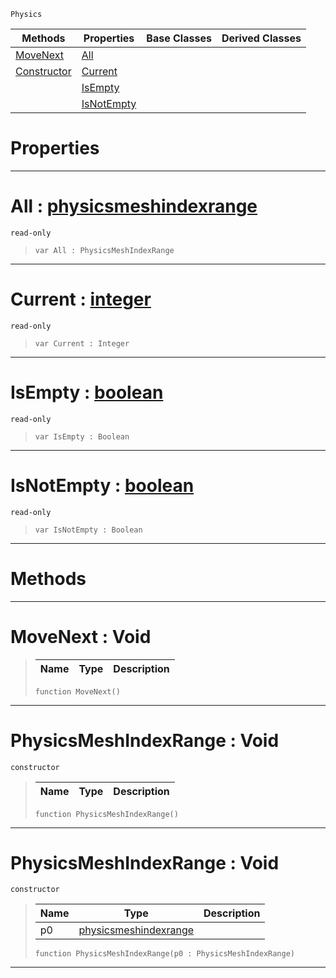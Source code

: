  `Physics`

|Methods|Properties|Base Classes|Derived Classes|
|---|---|---|---|
|[ MoveNext](https://plasmaengine.github.io/PlasmaDocs/Plasma1/C++/code_reference/class_reference/physicsmeshindexrange.md#movenext-void)|[ All](https://plasmaengine.github.io/PlasmaDocs/Plasma1/C++/code_reference/class_reference/physicsmeshindexrange.md#all-plasma-engine-document)| | |
|[ Constructor](https://plasmaengine.github.io/PlasmaDocs/Plasma1/C++/code_reference/class_reference/physicsmeshindexrange.md#physicsmeshindexrange-vo)|[ Current](https://plasmaengine.github.io/PlasmaDocs/Plasma1/C++/code_reference/class_reference/physicsmeshindexrange.md#current-plasma-engine-docu)| | |
| |[ IsEmpty](https://plasmaengine.github.io/PlasmaDocs/Plasma1/C++/code_reference/class_reference/physicsmeshindexrange.md#isempty-plasma-engine-docu)| | |
| |[ IsNotEmpty](https://plasmaengine.github.io/PlasmaDocs/Plasma1/C++/code_reference/class_reference/physicsmeshindexrange.md#isnotempty-plasma-engine-d)| | |


 #  Properties


---  
 #  All : [physicsmeshindexrange](https://plasmaengine.github.io/PlasmaDocs/Plasma1/C++/code_reference/class_reference/physicsmeshindexrange.md)

 `read-only`

> 
> ``` lang=cpp, name=Lightning
> var All : PhysicsMeshIndexRange


---  
 #  Current : [integer](https://plasmaengine.github.io/PlasmaDocs/Plasma1/C++/code_reference/lightning_base_types/integer.md)

 `read-only`

> 
> ``` lang=cpp, name=Lightning
> var Current : Integer


---  
 #  IsEmpty : [boolean](https://plasmaengine.github.io/PlasmaDocs/Plasma1/C++/code_reference/lightning_base_types/boolean.md)

 `read-only`

> 
> ``` lang=cpp, name=Lightning
> var IsEmpty : Boolean


---  
 #  IsNotEmpty : [boolean](https://plasmaengine.github.io/PlasmaDocs/Plasma1/C++/code_reference/lightning_base_types/boolean.md)

 `read-only`

> 
> ``` lang=cpp, name=Lightning
> var IsNotEmpty : Boolean


---  
 #  Methods


---  
 #  MoveNext : Void

> 
> |Name|Type|Description|
> |---|---|---|
> ``` lang=cpp, name=Lightning
> function MoveNext()
> ``` 


---  
 #  PhysicsMeshIndexRange : Void

 `constructor`

> 
> |Name|Type|Description|
> |---|---|---|
> ``` lang=cpp, name=Lightning
> function PhysicsMeshIndexRange()
> ``` 


---  
 #  PhysicsMeshIndexRange : Void

 `constructor`

> 
> |Name|Type|Description|
> |---|---|---|
> |p0|[physicsmeshindexrange](https://plasmaengine.github.io/PlasmaDocs/Plasma1/C++/code_reference/class_reference/physicsmeshindexrange.md)| |
> ``` lang=cpp, name=Lightning
> function PhysicsMeshIndexRange(p0 : PhysicsMeshIndexRange)
> ``` 


---  
 

 